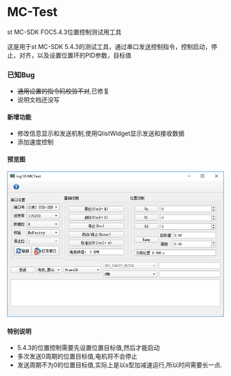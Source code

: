 # MC-Test
st MC-SDK FOC5.4.3位置控制测试用工具

这是用于st MC-SDK 5.4.3的测试工具，通过串口发送控制指令，控制启动，停止，对齐，以及设置位置环的PID参数，目标值


### 已知Bug 
* ~~通用设置的指令码校验不对~~,已修复
* 说明文档还没写

#### 新增功能
* 修改信息显示和发送机制,使用QlistWidget显示发送和接收数据
* 添加速度控制

#### 预览图
![preview](https://github.com/Ging-H/MC-Test/blob/master/preview.png)

#### 特别说明
* 5.4.3的位置控制需要先设置位置目标值,然后才能启动
* 多次发送0周期的位置目标值,电机将不会停止
* 发送周期不为0的位置目标值,实际上是以s型加减速运行,所以时间需要长一点.

